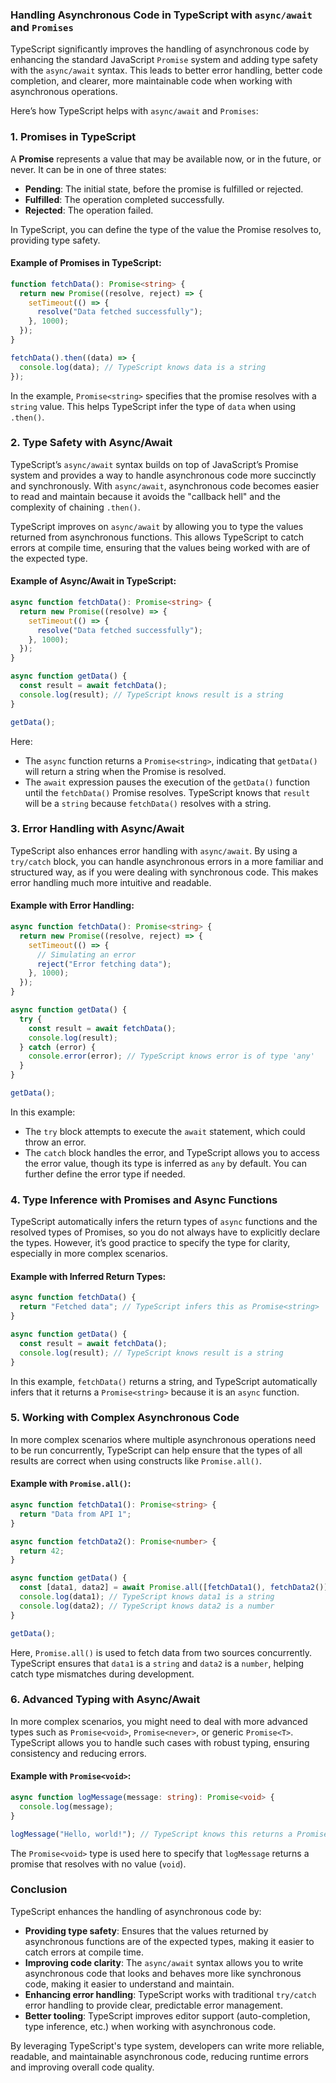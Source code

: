 ### **Handling Asynchronous Code in TypeScript with `async/await` and `Promises`**

TypeScript significantly improves the handling of asynchronous code by enhancing the standard JavaScript `Promise` system and adding type safety with the `async/await` syntax. This leads to better error handling, better code completion, and clearer, more maintainable code when working with asynchronous operations.

Here’s how TypeScript helps with `async/await` and `Promises`:

### 1. **Promises in TypeScript**

A **Promise** represents a value that may be available now, or in the future, or never. It can be in one of three states:
- **Pending**: The initial state, before the promise is fulfilled or rejected.
- **Fulfilled**: The operation completed successfully.
- **Rejected**: The operation failed.

In TypeScript, you can define the type of the value the Promise resolves to, providing type safety.

#### Example of Promises in TypeScript:

```typescript
function fetchData(): Promise<string> {
  return new Promise((resolve, reject) => {
    setTimeout(() => {
      resolve("Data fetched successfully");
    }, 1000);
  });
}

fetchData().then((data) => {
  console.log(data); // TypeScript knows data is a string
});
```

In the example, `Promise<string>` specifies that the promise resolves with a `string` value. This helps TypeScript infer the type of `data` when using `.then()`.

### 2. **Type Safety with Async/Await**

TypeScript’s `async/await` syntax builds on top of JavaScript’s Promise system and provides a way to handle asynchronous code more succinctly and synchronously. With `async/await`, asynchronous code becomes easier to read and maintain because it avoids the "callback hell" and the complexity of chaining `.then()`.

TypeScript improves on `async/await` by allowing you to type the values returned from asynchronous functions. This allows TypeScript to catch errors at compile time, ensuring that the values being worked with are of the expected type.

#### Example of Async/Await in TypeScript:

```typescript
async function fetchData(): Promise<string> {
  return new Promise((resolve) => {
    setTimeout(() => {
      resolve("Data fetched successfully");
    }, 1000);
  });
}

async function getData() {
  const result = await fetchData();
  console.log(result); // TypeScript knows result is a string
}

getData();
```

Here:
- The `async` function returns a `Promise<string>`, indicating that `getData()` will return a string when the Promise is resolved.
- The `await` expression pauses the execution of the `getData()` function until the `fetchData()` Promise resolves. TypeScript knows that `result` will be a `string` because `fetchData()` resolves with a string.

### 3. **Error Handling with Async/Await**

TypeScript also enhances error handling with `async/await`. By using a `try/catch` block, you can handle asynchronous errors in a more familiar and structured way, as if you were dealing with synchronous code. This makes error handling much more intuitive and readable.

#### Example with Error Handling:

```typescript
async function fetchData(): Promise<string> {
  return new Promise((resolve, reject) => {
    setTimeout(() => {
      // Simulating an error
      reject("Error fetching data");
    }, 1000);
  });
}

async function getData() {
  try {
    const result = await fetchData();
    console.log(result);
  } catch (error) {
    console.error(error); // TypeScript knows error is of type 'any'
  }
}

getData();
```

In this example:
- The `try` block attempts to execute the `await` statement, which could throw an error.
- The `catch` block handles the error, and TypeScript allows you to access the error value, though its type is inferred as `any` by default. You can further define the error type if needed.

### 4. **Type Inference with Promises and Async Functions**

TypeScript automatically infers the return types of `async` functions and the resolved types of Promises, so you do not always have to explicitly declare the types. However, it’s good practice to specify the type for clarity, especially in more complex scenarios.

#### Example with Inferred Return Types:

```typescript
async function fetchData() {
  return "Fetched data"; // TypeScript infers this as Promise<string>
}

async function getData() {
  const result = await fetchData();
  console.log(result); // TypeScript knows result is a string
}
```

In this example, `fetchData()` returns a string, and TypeScript automatically infers that it returns a `Promise<string>` because it is an `async` function.

### 5. **Working with Complex Asynchronous Code**

In more complex scenarios where multiple asynchronous operations need to be run concurrently, TypeScript can help ensure that the types of all results are correct when using constructs like `Promise.all()`.

#### Example with `Promise.all()`:

```typescript
async function fetchData1(): Promise<string> {
  return "Data from API 1";
}

async function fetchData2(): Promise<number> {
  return 42;
}

async function getData() {
  const [data1, data2] = await Promise.all([fetchData1(), fetchData2()]);
  console.log(data1); // TypeScript knows data1 is a string
  console.log(data2); // TypeScript knows data2 is a number
}

getData();
```

Here, `Promise.all()` is used to fetch data from two sources concurrently. TypeScript ensures that `data1` is a `string` and `data2` is a `number`, helping catch type mismatches during development.

### 6. **Advanced Typing with Async/Await**

In more complex scenarios, you might need to deal with more advanced types such as `Promise<void>`, `Promise<never>`, or generic `Promise<T>`. TypeScript allows you to handle such cases with robust typing, ensuring consistency and reducing errors.

#### Example with `Promise<void>`:

```typescript
async function logMessage(message: string): Promise<void> {
  console.log(message);
}

logMessage("Hello, world!"); // TypeScript knows this returns a Promise<void>
```

The `Promise<void>` type is used here to specify that `logMessage` returns a promise that resolves with no value (`void`).

### **Conclusion**

TypeScript enhances the handling of asynchronous code by:
- **Providing type safety**: Ensures that the values returned by asynchronous functions are of the expected types, making it easier to catch errors at compile time.
- **Improving code clarity**: The `async/await` syntax allows you to write asynchronous code that looks and behaves more like synchronous code, making it easier to understand and maintain.
- **Enhancing error handling**: TypeScript works with traditional `try/catch` error handling to provide clear, predictable error management.
- **Better tooling**: TypeScript improves editor support (auto-completion, type inference, etc.) when working with asynchronous code.

By leveraging TypeScript's type system, developers can write more reliable, readable, and maintainable asynchronous code, reducing runtime errors and improving overall code quality.